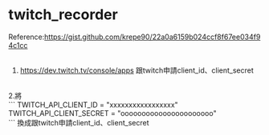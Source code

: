 # twitch_recorder
Reference:https://gist.github.com/krepe90/22a0a6159b024ccf8f67ee034f94c1cc <br />
<br />
1. https://dev.twitch.tv/console/apps 跟twitch申請client_id、client_secret<br />
<br />
2.將<br />
```
TWITCH_API_CLIENT_ID = "xxxxxxxxxxxxxxxxx"<br />
TWITCH_API_CLIENT_SECRET = "oooooooooooooooooooooo"<br />
```
換成跟twitch申請client_id、client_secret<br />


